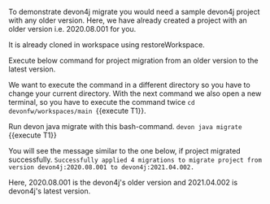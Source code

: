To demonstrate devon4j migrate you would need a sample devon4j project with any older version. Here, we have already created a project with an older version i.e. 2020.08.001 for you. 

It is already cloned in workspace using restoreWorkspace.

Execute below command for project migration from an older version to the latest version.



We want to execute the command in a different directory so you have to change your current directory.
With the next command we also open a new terminal, so you have to execute the command twice 
`cd devonfw/workspaces/main `{{execute T1}}. 

Run devon java migrate with this bash-command.
`devon java migrate `{{execute T1}} 

You will see the message similar to the one below, if project migrated successfully.
`Successfully applied 4 migrations to migrate project from version devon4j:2020.08.001 to devon4j:2021.04.002.`

Here, 2020.08.001 is the devon4j&#39;s older version and 2021.04.002 is devon4j&#39;s latest version.



